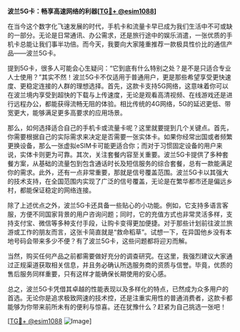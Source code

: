 **波兰5G卡：畅享高速网络的利器[[TG💪+ @esim1088](https://t.me/s/esim1088)]**

在当今这个数字化飞速发展的时代，手机卡和流量卡早已成为我们生活中不可或缺的一部分。无论是日常通讯、办公需求，还是旅行途中的娱乐消遣，一张优质的手机卡总能让我们事半功倍。而今天，我要向大家隆重推荐一款极具性价比的通信产品——波兰5G卡。

提到5G卡，很多人可能会心生疑问：“它到底有什么特别之处？是不是只适合专业人士使用？”其实不然！波兰5G卡不仅适用于普通用户，更是那些希望享受更快速度、更稳定连接的人群的理想选择。首先，这款卡支持5G网络，这意味着你可以在波兰境内享受到超快的下载与上传速度，无论是观看高清视频、在线游戏还是进行远程办公，都能获得流畅无阻的体验。相比传统的4G网络，5G的延迟更低、带宽更大，能够满足更多高要求的应用场景。

那么，如何选择适合自己的手机卡或流量卡呢？这里就要提到几个关键点。首先，你需要根据自己的实际需求来决定是否需要一张实体卡。如果你经常出国或者频繁更换设备，那么一张虚拟eSIM卡可能更适合你；而对于习惯固定设备的用户来说，实体卡则更为可靠。其次，关注套餐内容至关重要。波兰5G卡提供了多种套餐方案，从基础的流量包到包含通话时长及短信服务的综合套餐，总有一款能满足你的需求。此外，还有一点非常重要，那就是信号覆盖范围。波兰5G卡以其强大的技术支持，在全国范围内实现了广泛的信号覆盖，无论是在繁华都市还是偏远乡村，都能保证稳定的网络连接。

除了上述优点之外，波兰5G卡还具备一些贴心的小功能。例如，它支持多语言客服，方便不同国家背景的用户咨询问题；同时，它的充值方式也非常灵活多样，支持支付宝、微信等多种支付手段，让购卡变得更加便捷。对于那些计划前往波兰旅游或工作的朋友而言，这张卡简直就是“救命稻草”。试想一下，在异国他乡没有本地号码会带来多少不便？有了波兰5G卡，这些问题都将迎刃而解。

当然，购买任何产品之前都需要做好充分的调查研究。在这里，我强烈建议大家通过正规渠道获取相关信息，并且务必确认所选服务商的资质与信誉。毕竟，优质的售后服务同样重要，只有这样才能确保长期使用的安心感。

总之，波兰5G卡凭借其卓越的性能表现以及多样化的特点，已然成为众多用户的首选。无论你是追求极致网速的技术控，还是注重实用性的普通消费者，这款卡都能够为你带来前所未有的便利与惊喜。还在犹豫什么？赶紧为自己挑选一张吧！

[[TG💪+ @esim1088](https://t.me/s/esim1088) ![Image](https://i.postimg.cc/4NQfJmqS/Snipaste-2025-05-13-00-14-12.png)]